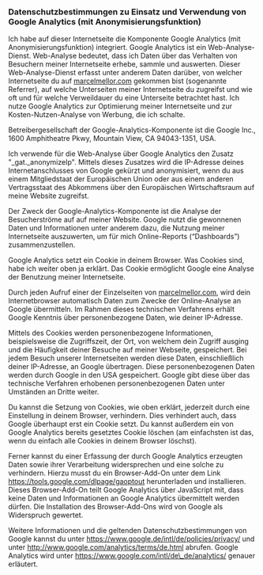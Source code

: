 ### Datenschutzbestimmungen zu Einsatz und Verwendung von Google Analytics (mit Anonymisierungsfunktion)   

Ich habe auf dieser Internetseite die Komponente Google Analytics (mit Anonymisierungsfunktion) integriert. Google Analytics ist ein Web-Analyse-Dienst. Web-Analyse bedeutet, dass ich Daten über das Verhalten von Besuchern meiner Internetseite erhebe, sammle und auswerten. Dieser Web-Analyse-Dienst erfasst unter anderem Daten darüber, von welcher Internetseite du auf [marcelmellor.com](http://marcelmellor.com) gekommen bist (sogenannte Referrer), auf welche Unterseiten meiner Internetseite du zugreifst und wie oft und für welche Verweildauer du eine Unterseite betrachtet hast. Ich nutze Google Analytics zur Optimierung meiner Internetseite und zur Kosten-Nutzen-Analyse von Werbung, die ich schalte.

Betreibergesellschaft der Google-Analytics-Komponente ist die Google Inc., 1600 Amphitheatre Pkwy, Mountain View, CA 94043-1351, USA.

Ich verwende für die Web-Analyse über Google Analytics den Zusatz "\_gat.\_anonymizeIp". Mittels dieses Zusatzes wird die IP-Adresse deines Internetanschlusses von Google gekürzt und anonymisiert, wenn du aus einem Mitgliedstaat der Europäischen Union oder aus einem anderen Vertragsstaat des Abkommens über den Europäischen Wirtschaftsraum auf meine Website zugreifst.

Der Zweck der Google-Analytics-Komponente ist die Analyse der Besucherströme auf auf meiner Website. Google nutzt die gewonnenen Daten und Informationen unter anderem dazu, die Nutzung meiner Internetseite auszuwerten, um für mich Online-Reports (“Dashboards”) zusammenzustellen.

Google Analytics setzt ein Cookie in deinem Browser. Was Cookies sind, habe ich weiter oben ja erklärt. Das Cookie ermöglicht Google eine Analyse der Benutzung meiner Internetseite. 

Durch jeden Aufruf einer der Einzelseiten von [marcelmellor.com](http://marcelmellor.com), wird dein Internetbrowser automatisch Daten zum Zwecke der Online-Analyse an Google übermitteln. Im Rahmen dieses technischen Verfahrens erhält Google Kenntnis über personenbezogene Daten, wie deiner IP-Adresse.

Mittels des Cookies werden personenbezogene Informationen, beispielsweise die Zugriffszeit, der Ort, von welchem dein Zugriff ausging und die Häufigkeit deiner Besuche auf meiner Webseite, gespeichert. Bei jedem Besuch unserer Internetseiten werden diese Daten, einschließlich deiner IP-Adresse, an Google übertragen. Diese personenbezogenen Daten werden durch Google in den USA gespeichert. Google gibt diese über das technische Verfahren erhobenen personenbezogenen Daten unter Umständen an Dritte weiter.

Du kannst die Setzung von Cookies, wie oben erklärt, jederzeit durch eine Einstellung in deinem Browser, verhindern. Dies verhindert auch, dass Google überhaupt erst ein Cookie setzt. Du kannst außerdem ein von Google Analytics bereits gesetztes Cookie löschen (am einfachsten ist das, wenn du einfach alle Cookies in deinem Browser löschst).

Ferner kannst du einer Erfassung der durch Google Analytics erzeugten Daten sowie ihrer Verarbeitung widersprechen und eine solche zu verhindern. Hierzu musst du ein Browser-Add-On unter dem Link https://tools.google.com/dlpage/gaoptout herunterladen und installieren. Dieses Browser-Add-On teilt Google Analytics über JavaScript mit, dass keine Daten und Informationen an Google Analytics übermittelt werden dürfen. Die Installation des Browser-Add-Ons wird von Google als Widerspruch gewertet.

Weitere Informationen und die geltenden Datenschutzbestimmungen von Google kannst du unter https://www.google.de/intl/de/policies/privacy/ und unter http://www.google.com/analytics/terms/de.html abrufen. Google Analytics wird unter https://www.google.com/intl/de\_de/analytics/ genauer erläutert.